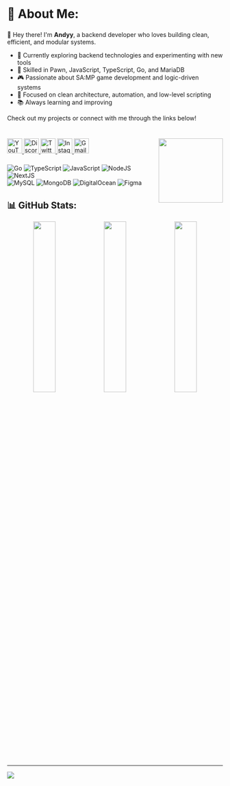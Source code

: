 # 💫 About Me:
### 
###
👋 Hey there! I'm **Andyy**, a backend developer who loves building clean, efficient, and modular systems.

- 🧠 Currently exploring backend technologies and experimenting with new tools  
- 🔧 Skilled in Pawn, JavaScript, TypeScript, Go, and MariaDB  
- 🎮 Passionate about SA:MP game development and logic-driven systems  
- 🚀 Focused on clean architecture, automation, and low-level scripting  
- 📚 Always learning and improving  

Check out my projects or connect with me through the links below!

#
###

<img align="right" height="150" src="https://i.pinimg.com/originals/04/29/89/04298998c4006e5847cf9ef157665b43.gif"  />

###

<div align="left">
  <a href="https://www.youtube.com/@ndyy_208" target="_blank">
    <img src="https://img.shields.io/badge/YouTube-FF0000?style=for-the-badge&logo=youtube&logoColor=white" height="35" alt="YouTube"/>
  </a>
  <a href="https://discord.gg/YOUR_DISCORD" target="_blank">
    <img src="https://img.shields.io/badge/Discord-7289DA?style=for-the-badge&logo=discord&logoColor=white" height="35" alt="Discord"/>
  </a>
  <a href="https://twitter.com/YOUR_TWITTER" target="_blank">
    <img src="https://img.shields.io/badge/X-000000?style=for-the-badge&logo=x-twitter&logoColor=white" height="35" alt="Twitter"/>
  </a>
  <a href="https://instagram.com/ndyndyy7" target="_blank">
    <img src="https://img.shields.io/badge/Instagram-E4405F?style=for-the-badge&logo=instagram&logoColor=white" height="35" alt="Instagram"/>
  </a>
  <a href="mailto:your.email@example.com" target="_blank">
    <img src="https://img.shields.io/badge/Gmail-D14836?style=for-the-badge&logo=gmail&logoColor=white" height="35" alt="Gmail"/>
  </a>
</div>

###

![Go](https://img.shields.io/badge/go-%2300ADD8.svg?style=for-the-badge&logo=go&logoColor=white) 
![TypeScript](https://img.shields.io/badge/typescript-%23007ACC.svg?style=for-the-badge&logo=typescript&logoColor=white) 
![JavaScript](https://img.shields.io/badge/javascript-%23323330.svg?style=for-the-badge&logo=javascript&logoColor=%23F7DF1E) 
![NodeJS](https://img.shields.io/badge/node.js-6DA55F?style=for-the-badge&logo=node.js&logoColor=white) 
![NextJS](https://img.shields.io/badge/Next.js-000000?style=for-the-badge&logo=next.js&logoColor=white)  
![MySQL](https://img.shields.io/badge/mysql-4479A1.svg?style=for-the-badge&logo=mysql&logoColor=white) 
![MongoDB](https://img.shields.io/badge/MongoDB-%234ea94b.svg?style=for-the-badge&logo=mongodb&logoColor=white) 
![DigitalOcean](https://img.shields.io/badge/DigitalOcean-%230167ff.svg?style=for-the-badge&logo=digitalOcean&logoColor=white) 
![Figma](https://img.shields.io/badge/figma-%23F24E1E.svg?style=for-the-badge&logo=figma&logoColor=white)

###

###

## 📊 GitHub Stats:
<div align="center">
  <img src="https://github-readme-stats.vercel.app/api?username=ndyy2&theme=dark&hide_border=false&include_all_commits=true&count_private=false" width="32%" />
  <img src="https://github-readme-streak-stats.herokuapp.com/?user=ndyy2&theme=dark&hide_border=false" width="32%" />
  <img src="https://github-readme-stats.vercel.app/api/top-langs/?username=ndyy2&theme=dark&hide_border=false&include_all_commits=true&count_private=false&layout=compact" width="32%" />
</div>

###


---
[![](https://visitcount.itsvg.in/api?id=ndyy2&icon=0&color=6)](https://visitcount.itsvg.in)
